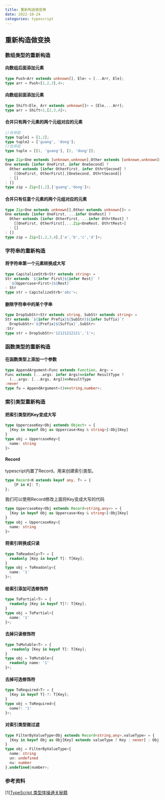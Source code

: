 ```yaml
---
title: 重新构造做变换
date: 2022-10-24
categories: typescript
---
```


## 重新构造做变换

### 数组类型的重新构造
#### 向数组后面添加元素
```ts
type Push<Arr extends unknown[], Ele> = [...Arr, Ele];
type arr = Push<[1,2,3],4>;
```
#### 向数组前面添加元素
```ts
type Shift<Ele, Arr extends unknown[]> = [Ele,...Arr];
type arr = Shift<1,[2,3,4]>;
```
#### 合并只有两个元素的两个元组对应的元素
```ts
//合并前
type tuple1 = [1,2];
type tuple2 = ['guang', 'dong'];
//合并后
type tuple = [[1, 'guang'], [2, 'dong']];
```
```ts
type Zip<One extends [unknown,unknown],Other extends [unknown,unknown]> = 
One extends [infer OneFirst, infer OneSecond] ?
  Other extends [infer OtherFirst, infer OthrtSecond] ?
    [[OneFirst, OtherFirst],[OneSecond, OthrtSecond]]
  : []
: []
type zip = Zip<[1,2],['guang','dong']>;
```
#### 合并只有任意个元素的两个元组对应的元素
```ts
type Zip<One extends unknown[],Other extends unknown[]> = 
One extends [infer OneFirst, ...infer OneRest] ?
  Other extends [infer OtherFirst, ...infer OthrtRest] ?
    [[OneFirst, OtherFirst],...Zip<OneRest, OthrtRest>]
  : []
: []
type zip = Zip<[1,2,3,4],['a','b','c','d']>;
```

### 字符串的重新构造
#### 将字符串第一个元素转换成大写
```ts
type CapitalizeStrb<Str extends string> =
Str extends `${infer First}${infer Rest}` ?
  `${Uppercase<First>}${Rest}`
: Str
type str = CapitalizeStrb<'abc'>;
```
#### 删除字符串中的某个字串
```ts
type DropSubStr<Str extends string, SubStr extends string> =
Str extends `${infer Prefix}${SubStr}${infer Suffix}`?
  DropSubStr<`${Prefix}${Suffix}`,SubStr>
:Str
type str = DropSubStr<'12121212121','1'>;
```

### 函数类型的重新构造
#### 在函数类型上添加一个参数
```ts
type AppendArgument<Func extends Function, Arg> = 
Func extends (...args: infer Args)=>infer ResultType ?
  (...args: [...Args, Arg])=>ResultType
:never
type fu = AppendArgument<()=>string,number>;
```

### 索引类型重新构造
#### 把索引类型的Key变成大写
```ts
type UppercaseKey<Obj extends Object> = {
  [Key in keyof Obj as Uppercase<Key & string>]:Obj[Key]
}
type obj = UppercaseKey<{
  name: string
}>
```
#### Record
typescript内置了Record，用来创建索引类型。
```ts
type Record<K extends keyof any, T> = {
    [P in K]: T;
};
```
我们可以使用Record修改上面将Key变成大写的代码
```ts
type UppercaseKey<Obj extends Record<string,any>> = {
  [Key in keyof Obj as Uppercase<Key & string>]:Obj[Key]
}
type obj = UppercaseKey<{
  name: string
}>
```
#### 将索引转换成只读
```ts
type ToReadonly<T> = {
  readonly [Key in keyof T]: T[Key];
}
type obj = ToReadonly<{
  name: '1'
}>;
```
#### 给索引添加可选修饰符
```ts
type ToPartial<T> = {
  readonly [Key in keyof T]?: T[Key];
}
type obj = ToPartial<{
  name: '1'
}>;
```
#### 去掉只读修饰符
```ts
type ToMutable<T> = {
  -readonly [Key in keyof T]: T[Key];
}
type obj = ToMutable<{
  readonly name: '1'
}>;
```
#### 去掉可选修饰符
```ts
type ToRequired<T> = {
  [Key in keyof T]-?: T[Key];
}
type obj = ToRequired<{
  name?: '1'
}>;
```
#### 对索引类型做过滤
```ts
type FilterByValueType<Obj extends Record<string,any>,valueType> = {
  [Key in keyof Obj as Obj[Key] extends valueType ? Key : never] : Obj[Key];
}
type obj = FilterByValueType<{
  name: string
  un: undefined
  nu: number
},undefined|number>;
```

### 参考资料
[1][TypeScript 类型体操通关秘籍](https://juejin.cn/book/7047524421182947366?enter_from=course_center)
